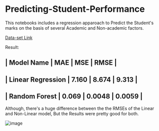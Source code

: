 # Predicting-Student-Performance
This notebooks includes a regression apparoach to Predict the Student's marks on the basis of several Academic and Non-academic factors.

[Data-set Link](https://archive.ics.uci.edu/ml/datasets/Student+Performance)


Result:

| Model Name         |  MAE  |  MSE   | RMSE   |
------------------------------------------------
|  Linear Regression | 7.160 | 8.674  | 9.313  |
------------------------------------------------
| Random Forest      | 0.069 | 0.0048 | 0.0059 |
------------------------------------------------

Although, there's a huge difference between the the RMSEs of the Linear and Non-Linear model, But the Results were pretty good for both.

![image](https://user-images.githubusercontent.com/50799215/121343476-5b319c80-c940-11eb-9b84-3cd1bc4f8570.png)



